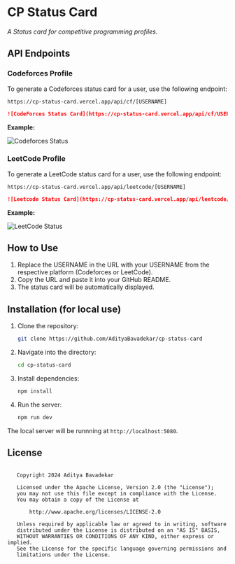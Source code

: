 # CP Status Card
_A Status card for competitive programming profiles._

## API Endpoints

### Codeforces Profile

To generate a Codeforces status card for a user, use the following endpoint:

```
https://cp-status-card.vercel.app/api/cf/[USERNAME]
```

```markdown
![CodeForces Status Card](https://cp-status-card.vercel.app/api/cf/USERNAME)
```

**Example:**

![Codeforces Status](https://cp-status-card.vercel.app/api/cf/tourist)


### LeetCode Profile

To generate a LeetCode status card for a user, use the following endpoint:

```
https://cp-status-card.vercel.app/api/leetcode/[USERNAME]
```

```markdown
![Leetcode Status Card](https://cp-status-card.vercel.app/api/leetcode/USERNAME)
```

**Example:**

![LeetCode Status](https://cp-status-card.vercel.app/api/leetcode/neal_wu)


<!-- ### Other Platforms -->

## How to Use
1. Replace the USERNAME in the URL with your USERNAME from the respective platform (Codeforces or LeetCode).
2. Copy the URL and paste it into your GitHub README.
3. The status card will be automatically displayed.


## Installation (for local use)

1. Clone the repository:
   ```bash
   git clone https://github.com/AdityaBavadekar/cp-status-card
   ```
2. Navigate into the directory:
   ```bash
   cd cp-status-card
   ```
3. Install dependencies:
   ```bash
   npm install
   ```
4. Run the server:
   ```bash
   npm run dev
   ```

The local server will be runnning at `http://localhost:5080`.


## License
```

   Copyright 2024 Aditya Bavadekar

   Licensed under the Apache License, Version 2.0 (the "License");
   you may not use this file except in compliance with the License.
   You may obtain a copy of the License at

       http://www.apache.org/licenses/LICENSE-2.0

   Unless required by applicable law or agreed to in writing, software
   distributed under the License is distributed on an "AS IS" BASIS,
   WITHOUT WARRANTIES OR CONDITIONS OF ANY KIND, either express or implied.
   See the License for the specific language governing permissions and
   limitations under the License.

```